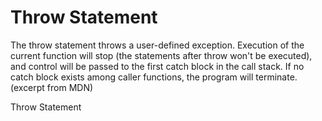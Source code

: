# Throw Statement

The throw statement throws a user-defined exception. Execution of the current function will stop (the statements after throw won't be executed), and control will be passed to the first catch block in the call stack. If no catch block exists among caller functions, the program will terminate. (excerpt from MDN)

<BadgeLink colorScheme='yellow' badgeText='Read' href='
https://developer.mozilla.org/en-US/docs/Web/JavaScript/Reference/Statements/throw'>Throw Statement</BadgeLink>